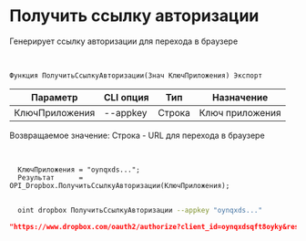 ﻿---
sidebar_position: 1
---

# Получить ссылку авторизации
 Генерирует ссылку авторизации для перехода в браузере


<br/>


`Функция ПолучитьСсылкуАвторизации(Знач КлючПриложения) Экспорт`

  | Параметр | CLI опция | Тип | Назначение |
  |-|-|-|-|
  | КлючПриложения | --appkey | Строка | Ключ приложения |

  
  Возвращаемое значение:   Строка - URL для перехода в браузере

<br/>




```bsl title="Пример кода"
  КлючПриложения = "oynqxds...";
  Результат      = OPI_Dropbox.ПолучитьСсылкуАвторизации(КлючПриложения);
```
	


```sh title="Пример команды CLI"
    
  oint dropbox ПолучитьСсылкуАвторизации --appkey "oynqxds..."

```

```json title="Результат"
"https://www.dropbox.com/oauth2/authorize?client_id=oynqxdsqft8oyky&response_type=code&token_access_type=offline"
```
